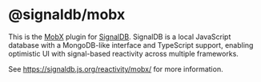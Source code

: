 # @signaldb/mobx

This is the [MobX](https://mobx.js.org/README.html) plugin for [SignalDB](https://github.com/maxnowack/signaldb). SignalDB is a local JavaScript database with a MongoDB-like interface and TypeScript support, enabling optimistic UI with signal-based reactivity across multiple frameworks.

See https://signaldb.js.org/reactivity/mobx/ for more information.
